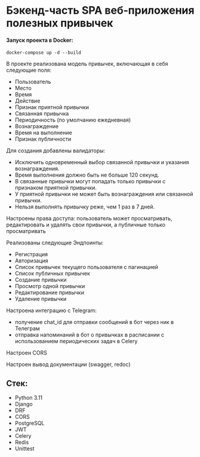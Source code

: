 # Бэкенд-часть SPA веб-приложения полезных привычек


#### Запуск проекта в Docker:
`docker-compose up -d --build`

В проекте реализована модель привычек, включающая в себя следующие поля:
- Пользователь
- Место
- Время
- Действие 
- Признак приятной привычки 
- Связанная привычка
- Периодичность (по умолчанию ежедневная)
- Вознаграждение
- Время на выполнение
- Признак публичности

Для создания добавлены валидаторы:
 - Исключить одновременный выбор связанной привычки и указания вознаграждения.
 - Время выполнения должно быть не больше 120 секунд.
 - В связанные привычки могут попадать только привычки с признаком приятной привычки.
 - У приятной привычки не может быть вознаграждения или связанной привычки.
 - Нельзя выполнять привычку реже, чем 1 раз в 7 дней.



Настроены права доступа: пользователь может просматривать, редактировать и удалять свои привычки, а публичные только просматривать

Реализованы следующие Эндпоинты:
- Регистрация
- Авторизация
- Список привычек текущего пользователя с пагинацией
- Список публичных привычек
- Создание привычки
- Просмотр одной привычки
- Редактирование привычки
- Удаление привычки


Настроена интеграцию с Telegram:
- получение chat_id для отправки сообщений в бот через ник в Телеграм
- отправка напоминаний в бот о привычках в расписании с использованием периодических задач в Celery

Настроен CORS

Настроен вывод документации (swagger, redoc)

## Cтек:
- Python 3.11
- Django
- DRF
- CORS
- PostgreSQL
- JWT
- Celery
- Redis
- Unittest
